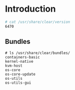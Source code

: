 # Introduction

```sh
# cat /usr/share/clear/version
6470
```

## Bundles

```
# ls /usr/share/clear/bundles/
containers-basic
kernel-native
kvm-host
os-core
os-core-update
os-utils
os-utils-gui
```